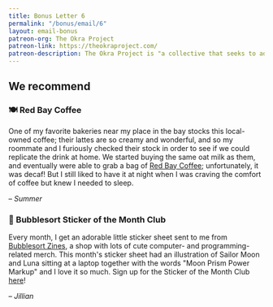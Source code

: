 ```yaml
---
title: Bonus Letter 6
permalink: "/bonus/email/6"
layout: email-bonus
patreon-org: The Okra Project
patreon-link: https://theokraproject.com/
patreon-description: The Okra Project is "a collective that seeks to address the global crisis faced by Black Trans people by bringing home cooked, healthy, and culturally specific meals and resources to Black Trans People wherever we can reach them." A full session is $90—help us get there!
---
```


## We recommend

### 🍽️ Red Bay Coffee

One of my favorite bakeries near my place in the bay stocks this local-owned coffee; their lattes are so creamy and wonderful, and so my roommate and I furiously checked their stock in order to see if we could replicate the drink at home. We started buying the same oat milk as them, and eventually were able to grab a bag of [Red Bay Coffee](https://www.redbaycoffee.com/); unfortunately, it was decaf! But I still liked to have it at night when I was craving the comfort of coffee but knew I needed to sleep.

– *Summer*

### 🔗 Bubblesort Sticker of the Month Club

Every month, I get an adorable little sticker sheet sent to me from [Bubblesort Zines](https://shop.bubblesort.io), a shop with lots of cute computer- and programming-related merch. This month's sticker sheet had an illustration of Sailor Moon and Luna sitting at a laptop together with the words "Moon Prism Power Markup" and I love it so much. Sign up for the Sticker of the Month Club [here](https://shop.bubblesort.io/products/bubblesort-sticker-of-the-month-club)!

– *Jillian*
